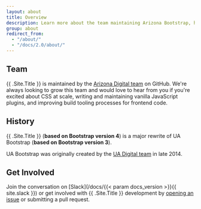```yaml
---
layout: about
title: Overview
description: Learn more about the team maintaining Arizona Bootstrap, how and why the project started, and how to get involved.
group: about
redirect_from:
  - "/about/"
  - "/docs/2.0/about/"
---
```


## Team

{{ .Site.Title }} is maintained by the [Arizona Digital team](https://github.com/orgs/az-digital/people) on GitHub. We're always looking to grow this team and would love to hear from you if you're excited about CSS at scale, writing and maintaining vanilla JavaScript plugins, and improving build tooling processes for frontend code.

## History

{{ .Site.Title }} (**based on Bootstrap version 4**) is a major rewrite of UA Bootstrap (**based on Bootstrap version 3**).

UA Bootstrap was originally created by the [UA Digital team](https://bitbucket.org/uadigital/profile/members) in late 2014.

## Get Involved

Join the conversation on [Slack](/docs/{{< param docs_version >}}{{ site.slack }}) or get involved with {{ .Site.Title }} development by [opening an issue](https://github.com/az-digital/arizona-bootstrap/issues) or submitting a pull request.
